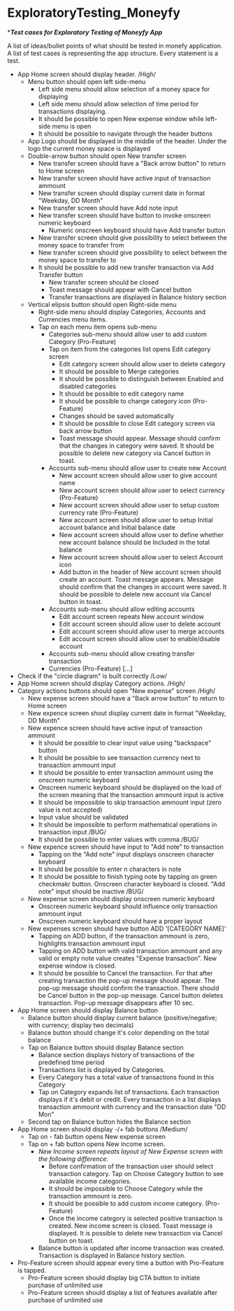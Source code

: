 # ExploratoryTesting_Moneyfy
****Test cases for Exploratory Testing of Moneyfy App***

A list of ideas/bullet points of what should be tested in monefy application. A list of test cases is representing the app structure. Every statement is a test. 

* App Home screen should display header. /High/
    * Menu button should open left side-menu
        * Left side menu should allow selection of a money space for displaying
        * Left side menu should allow selection of time period for transactions displaying.
        * It should be possible to open New expense window while left-side menu is open
        * It should be possible to navigate through the header buttons
    * App Logo should be displayed in the middle of the header. Under the logo the current money space is displayed
    * Double-arrow button should open New transfer screen
        * New transfer screen should have a "Back arrow button" to return to Home screen
        * New transfer screen should have active input of transaction ammount
        * New transfer screen should display current date in format "Weekday, DD Month"
        * New transfer screen should have Add note input
        * New transfer screen should have button to invoke onscreen numeric keyboard
            * Numeric onscreen keyboard should have Add transfer button
        * New transfer screen should give possibility to select between the money space to transfer from
        * New transfer screen should give possibility to select between the money space to transfer to
        * It should be possible to add new transfer transaction via Add Transfer button
            * New transfer screen should be closed
            * Toast message should appear with Cancel button
            * Transfer transactions are displayed in Balance history section
    * Vertical elipsis button should open Right-side menu
        * Right-side menu should display Categories, Accounts and Currencies menu items.
        * Tap on each menu item opens sub-menu
            * Categories sub-menu should allow user to add custom Category (Pro-Feature)
            * Tap on item from the categories list opens Edit category screen
                * Edit category screen should allow user to delete category
                * It should be possible to Merge categories
                * It should be possible to distinguish between Enabled and disabled categories
                * It should be possible to edit category name
                * It should be possible to change category icon (Pro-Feature)
                * Changes should be saved automatically
                * It should be possible to close Edit category screen via back arrow button
                * Toast message should appear. Message should confirm that the changes in category were saved. It should be possible to delete new category via Cancel button in toast.
            * Accounts sub-menu should  allow user to create new Account
                * New account screen should allow user to give account name
                * New account screen should allow user to select currency (Pro-Feature)
                * New account screen should allow user to setup custom currency rate (Pro-Feature)
                * New account screen should allow user to setup Initial account balance and Initial balance date
                * New account screen should allow user to define whether new account balance should be Included in the total balance
                * New account screen should allow user to select Account icon
                * Add button in the header of New account screen should create an account. Toast message appears. Message should confirm that the changes in account were saved. It should be possible to delete new account via Cancel button in toast.
            * Accounts sub-menu should allow editing accounts
                * Edit account screen repeats New account window
                * Edit account screen should allow user to delete account
                * Edit account screen should allow user to merge accounts
                * Edit account screen should allow user to enable/disable account
            * Accounts sub-menu should allow creating transfer transaction
            * Currencies (Pro-Feature) [...]
* Check if the "circle diagram" is built correctly /Low/
* App Home screen should display Category actions. /High/
* Category actions buttons should open "New expense" screen /High/
    * New expense screen should have a "Back arrow button" to return to Home screen
    * New expence screen shout display current date in format "Weekday, DD Month"
    * New expence screen should have active input of transaction ammount
        * It should be possible to clear input value using "backspace" button
        * It should be possible to see transaction currency next to transaction ammount input
        * It should be possible to enter transaction ammount using the onscreen numeric keyboard
        * Onscreen numeric keyboard should be displayed on the load of the screen meaning that the transaction ammount input is active
        * It should be impossible to skip transaction ammount input (zero value is not accepted)
        * Input value should be validated
        * It should be impossible to perform mathematical operations in transaction input /BUG/
        * It should be possible to enter values with comma /BUG/
    * New expence screen should have input to "Add note" to transaction
        * Tapping on the "Add note" input displays onscreen character keyboard
        * It should be possible to enter n characters in note
        * It should be possible to finish typing note by tapping on green checkmakr button. Onscreen character keyboard is closed. "Add note" input should be inactive /BUG/
    * New expense screen should display onscreen numeric keyboard
        * Onscreen numeric keyboard should influence only transaction ammount input
        * Onscreen numeric keyboard should have a proper layout
    * New expenses screen should have button ADD '[CATEGORY NAME]'
        * Tapping on ADD button, if the transaction ammount is zero, highlights transaction ammount input
        * Tapping on ADD button with valid transaction ammount and any valid or empty note value creates "Expense transaction". New expense window is closed.
        * It should be possible to Cancel the transaction. For that after creating transaction the pop-up message should appear. The pop-up message should confirm the transaction. There should be Cancel button in the pop-up message. Cancel button deletes transaction. Pop-up message disappears after 10 sec.
* App Home screen should display Balance button
    * Balance button should display current balance (positive/negative; with currency; display two decimals)
    * Balance button should change it's color depending on the total balance
    * Tap on Balance button should display Balance section
        * Balance section displays history of transactions of the predefined time period
        * Transactions list is displayed by Categories.
        * Every Category has a total value of transactions found in this Category
        * Tap on Category expands list of transactions. Each transaction displays if it's debit or credit. Every transaction in a list displays transaction ammount with currency and the transaction date "DD Mon"
    * Second tap on Balance button hides the Balance section
* App Home screen should display -/+ fab buttons /Medium/
    * Tap on - fab button opens New expense screen
    * Tap on + fab button opens New income screen.
        * *New Income screen repeats layout of New Expense screen with the following difference*:
            * Before confirmation of the transaction user should select transaction category. Tap on Choose Category button to see available income categories.
            * It should be impossible to Choose Category while the transaction ammount is zero.
            * It should be possible to add custom income category. (Pro-Feature)
            * Once the income category is selected positive transaction is created. New income screen is closed. Toast message is displayed. It is possible to delete new transaction via Cancel button on toast.
        * Balance button is updated after income transaction was created. Transaction is displayed in Balance history section.
* Pro-Feature screen should appear every time a button with Pro-Feature is tapped.
    * Pro-Feature screen should display big CTA button to initiate purchase of unlimited use
    * Pro-Feature screen should display a list of features available after purchase of unlimited use
